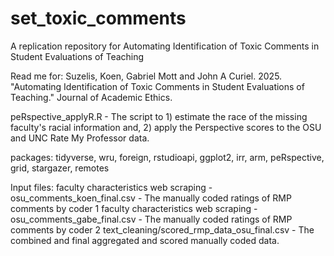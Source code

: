 # set_toxic_comments
A replication repository for Automating Identification of Toxic Comments in Student Evaluations of Teaching

Read me for: Suzelis, Koen, Gabriel Mott and John A Curiel. 2025. "Automating Identification of Toxic Comments in Student Evaluations of Teaching." Journal of Academic Ethics. 

peRspective_applyR.R - The script to 1) estimate the race of the missing faculty's racial information and, 2) apply the Perspective scores to the OSU and UNC Rate My Professor data. 

  packages: tidyverse, wru, foreign, rstudioapi, ggplot2, irr, arm, peRspective, grid, stargazer, remotes

  Input files: 
    faculty characteristics web scraping - osu_comments_koen_final.csv - The manually coded ratings of RMP comments by coder 1
    faculty characteristics web scraping - osu_comments_gabe_final.csv - The manually coded ratings of RMP comments by coder 2 
    text_cleaning/scored_rmp_data_osu_final.csv - The combined and final aggregated and scored manually coded data. 
    
